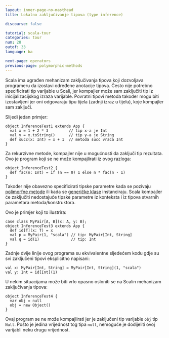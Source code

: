 ```yaml
---
layout: inner-page-no-masthead
title: Lokalno zaključivanje tipova (type inference)

discourse: false

tutorial: scala-tour
categories: tour
num: 28
outof: 33
language: ba

next-page: operators
previous-page: polymorphic-methods
---
```

Scala ima ugrađen mehanizam zaključivanja tipova koji dozvoljava programeru da izostavi određene anotacije tipova.
Često nije potrebno specificirati tip varijable u Scali,
jer kompajler može sam zaključiti tip iz inicijalizacijskog izraza varijable.
Povratni tipovi metoda također mogu biti izostavljeni jer oni odgovaraju tipu tijela (zadnji izraz u tijelu), koje kompajler sam zaključi.

Slijedi jedan primjer:

    object InferenceTest1 extends App {
      val x = 1 + 2 * 3         // tip x-a je Int
      val y = x.toString()      // tip y-a je String
      def succ(x: Int) = x + 1  // metoda succ vraća Int
    }

Za rekurzivne metode, kompajler nije u mogućnosti da zaključi tip rezultata.
Ovo je program koji se ne može kompajlirati iz ovog razloga:

    object InferenceTest2 {
      def fac(n: Int) = if (n == 0) 1 else n * fac(n - 1)
    }

Također nije obavezno specificirati tipske parametre kada se pozivaju [polimorfne metode](polymorphic-methods.html) 
ili kada se [generičke klase](generic-classes.html) instanciraju.
Scala kompajler će zaključiti nedostajuće tipske parametre iz konteksta i iz tipova stvarnih parametara metoda/konstruktora.

Ovo je primjer koji to ilustrira:

    case class MyPair[A, B](x: A, y: B);
    object InferenceTest3 extends App {
      def id[T](x: T) = x
      val p = MyPair(1, "scala") // tip: MyPair[Int, String]
      val q = id(1)              // tip: Int
    }

Zadnje dvije linije ovog programa su ekvivalentne sljedećem kodu gdje su svi zaključeni tipovi eksplicitno napisani:

    val x: MyPair[Int, String] = MyPair[Int, String](1, "scala")
    val y: Int = id[Int](1)

U nekim situacijama može biti vrlo opasno osloniti se na Scalin mehanizam zaključivanja tipova:

    object InferenceTest4 {
      var obj = null
      obj = new Object()
    }

Ovaj program se ne može kompajlirati jer je zaključeni tip varijable `obj` tip `Null`.
Pošto je jedina vrijednost tog tipa `null`, nemoguće je dodijeliti ovoj varijabli neku drugu vrijednost.
